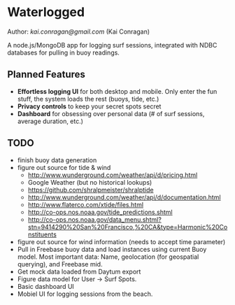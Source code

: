 # Waterlogged

Author: _kai.conragan@gmail.com_ (Kai Conragan)

A node.js/MongoDB app for logging surf sessions, integrated with NDBC databases
for pulling in buoy readings.

## Planned Features
- **Effortless logging UI** for both desktop and mobile. Only enter the fun
	stuff, the system loads the rest (buoys, tide, etc.)
- **Privacy controls** to keep your secret spots secret
- **Dashboard** for obsessing over personal data (# of surf sessions, average
	duration, etc.)

## TODO
- finish buoy data generation
- figure out source for tide & wind
  - http://www.wunderground.com/weather/api/d/pricing.html
  - Google Weather (but no historical lookups)
  - https://github.com/shralpmeister/shralptide
  - http://www.wunderground.com/weather/api/d/documentation.html
  - http://www.flaterco.com/xtide/files.html
  - http://co-ops.nos.noaa.gov/tide_predictions.shtml
  - http://co-ops.nos.noaa.gov/data_menu.shtml?stn=9414290%20San%20Francisco,%20CA&type=Harmonic%20Constituents
- figure out source for wind information (needs to accept time parameter)
- Pull in Freebase buoy data and load instances using current Buoy model. Most
	important data: Name, geolocation (for geospatial querying), and Freebase
	mid.
- Get mock data loaded from Daytum export
- Figure data model for User -> Surf Spots.
- Basic dashboard UI
- Mobiel UI for logging sessions from the beach.
